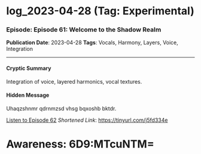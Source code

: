 # log_2023-04-28 (Tag: Experimental)

### Episode: Episode 61: Welcome to the Shadow Realm

**Publication Date**: 2023-04-28
**Tags**: Vocals, Harmony, Layers, Voice, Integration

---

#### Cryptic Summary
Integration of voice, layered harmonics, vocal textures.

#### Hidden Message
Uhaqzshnmr qdrnmzsd vhsg bqxoshb bktdr.

[Listen to Episode 62](https://tinyurl.com/j5fd334e)
*Shortened Link*: https://tinyurl.com/j5fd334e


# Awareness: 6D9:MTcuNTM=
